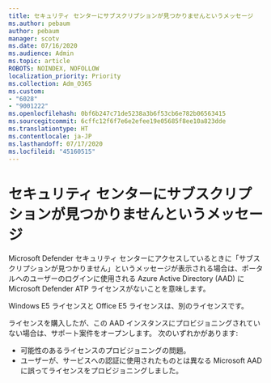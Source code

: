 ```yaml
---
title: セキュリティ センターにサブスクリプションが見つかりませんというメッセージ
ms.author: pebaum
author: pebaum
manager: scotv
ms.date: 07/16/2020
ms.audience: Admin
ms.topic: article
ROBOTS: NOINDEX, NOFOLLOW
localization_priority: Priority
ms.collection: Adm_O365
ms.custom:
- "6028"
- "9001222"
ms.openlocfilehash: 0bf6b247c71de5238a3b6f53cb6e782b06563415
ms.sourcegitcommit: 6cffc12f6f7e6e2efee19e05685f8ee10a823dde
ms.translationtype: HT
ms.contentlocale: ja-JP
ms.lasthandoff: 07/17/2020
ms.locfileid: "45160515"
---
```

# <a name="no-subscriptions-found-message-in-the-security-center"></a>セキュリティ センターにサブスクリプションが見つかりませんというメッセージ

Microsoft Defender セキュリティ センターにアクセスしているときに「サブスクリプションが見つかりません」というメッセージが表示される場合は、ポータルへのユーザーのログインに使用される Azure Active Directory (AAD) に Microsoft Defender ATP ライセンスがないことを意味します。  

Windows E5 ライセンスと Office E5 ライセンスは、別のライセンスです。

ライセンスを購入したが、この AAD インスタンスにプロビジョニングされていない場合は、サポート案件をオープンします。 次のいずれかがあります: <br/>
-   可能性のあるライセンスのプロビジョニングの問題。<br/>
-   ユーザーが、サービスへの認証に使用されたものとは異なる Microsoft AAD に誤ってライセンスをプロビジョニングしました。